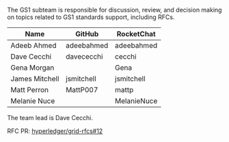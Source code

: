 The GS1 subteam is responsible for discussion, review, and decision making on
topics related to GS1 standards support, including RFCs.

| Name | GitHub | RocketChat |
| --- | --- | --- |
| Adeeb Ahmed | adeebahmed | adeebahmed |
| Dave Cecchi | davececchi | cecchi |
| Gena Morgan | | Gena |
| James Mitchell | jsmitchell | jsmitchell |
| Matt Perron | MattP007 | mattp |
| Melanie Nuce | | MelanieNuce |

The team lead is Dave Cecchi.

RFC PR: [hyperledger/grid-rfcs#12](https://github.com/hyperledger/grid-rfcs/pull/12)
